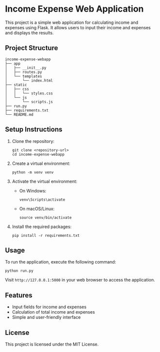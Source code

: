 # Income Expense Web Application

This project is a simple web application for calculating income and expenses using Flask. It allows users to input their income and expenses and displays the results.

## Project Structure

```
income-expense-webapp
├── app
│   ├── __init__.py
│   ├── routes.py
│   └── templates
│       └── index.html
├── static
│   ├── css
│   │   └── styles.css
│   └── js
│       └── scripts.js
├── run.py
├── requirements.txt
└── README.md
```

## Setup Instructions

1. Clone the repository:
   ```
   git clone <repository-url>
   cd income-expense-webapp
   ```

2. Create a virtual environment:
   ```
   python -m venv venv
   ```

3. Activate the virtual environment:
   - On Windows:
     ```
     venv\Scripts\activate
     ```
   - On macOS/Linux:
     ```
     source venv/bin/activate
     ```

4. Install the required packages:
   ```
   pip install -r requirements.txt
   ```

## Usage

To run the application, execute the following command:
```
python run.py
```

Visit `http://127.0.0.1:5000` in your web browser to access the application.

## Features

- Input fields for income and expenses
- Calculation of total income and expenses
- Simple and user-friendly interface

## License

This project is licensed under the MIT License.